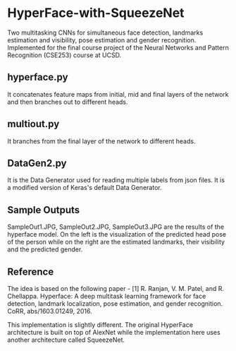 # **HyperFace-with-SqueezeNet**
Two multitasking CNNs for simultaneous face detection, landmarks estimation and visibility, pose estimation and gender recognition. Implemented for the final course project of the Neural Networks and Pattern Recognition (CSE253) course at UCSD.

## **hyperface.py** 
It concatenates feature maps from initial, mid and final layers of the network and then branches out to different heads.  

## **multiout.py** 
It branches from the final layer of the network to different heads. 

## **DataGen2.py** 
It is the Data Generator used for reading multiple labels from json files. It is a modified version of Keras's default Data Generator.  

## Sample Outputs
SampleOut1.JPG, SampleOut2.JPG, SampleOut3.JPG are the results of the hyperface model. On the left is the visualization of the predicted head pose of the person while on the right are the estimated landmarks, their visibility and the predicted gender.

## Reference
The idea is based on the following paper -  [1] R. Ranjan, V. M. Patel, and R. Chellappa. Hyperface: A deep multitask learning framework for face detection, landmark localization, pose estimation, and gender recognition. CoRR, abs/1603.01249, 2016.  

This implementation is slightly different. The original HyperFace architecture is built on top of AlexNet while the implementation here uses another architecture called SqueezeNet.
